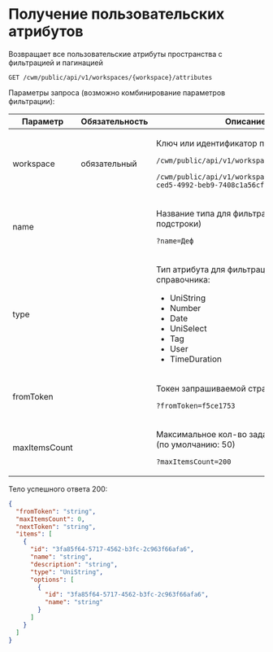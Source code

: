 # Получение пользовательских атрибутов

Возвращает все пользовательские атрибуты пространства с фильтрацией и пагинацией

`GET /cwm/public/api/v1/workspaces/{workspace}/attributes`

Параметры запроса (возможно комбинирование параметров фильтрации):

| Параметр      | Обязательность | Описание                                                                                                                                                                                                  |
| ------------- | -------------- | --------------------------------------------------------------------------------------------------------------------------------------------------------------------------------------------------------- |
| workspace     | обязательный   | <p>Ключ или идентификатор пространства</p><p><code>/cwm/public/api/v1/workspaces/KEY/workitems</code></p><p><code>/cwm/public/api/v1/workspaces/f5ce1753-ced5-4992-beb9-7408c1a56cf8/workitems</code></p> |
| name          |                | <p>Название типа для фильтрации (вхождение подстроки)</p><p><code>?name=Деф</code></p>                                                                                                                    |
| type          |                | <p>Тип атрибута для фильтрации. Значение из справочника:</p><ul><li>UniString</li><li>Number</li><li>Date</li><li>UniSelect</li><li>Tag</li><li>User</li><li>TimeDuration</li></ul>                       |
| fromToken     |                | <p>Токен запрашиваемой страницы</p><p><code>?fromToken=f5ce1753</code></p>                                                                                                                                |
| maxItemsCount |                | <p>Максимальное кол-во задач на странице (по умолчанию: 50)</p><p><code>?maxItemsCount=200</code></p>                                                                                                     |

Тело успешного ответа 200:

```json
{
  "fromToken": "string",
  "maxItemsCount": 0,
  "nextToken": "string",
  "items": [
    {
      "id": "3fa85f64-5717-4562-b3fc-2c963f66afa6",
      "name": "string",
      "description": "string",
      "type": "UniString",
      "options": [
        {
          "id": "3fa85f64-5717-4562-b3fc-2c963f66afa6",
          "name": "string"
        }
      ]
    }
  ]
}
```
